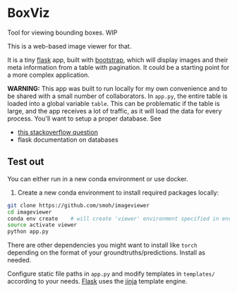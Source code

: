 # BoxViz

Tool for viewing bounding boxes. WIP

This is a web-based image viewer for that.

It is a tiny [flask](http://flask.pocoo.org/) app, built with [bootstrap](http://getbootstrap.com/),
which will display images and their meta information from a table with pagination. It could be a starting point for a more complex application.

**WARNING:** This app was built to run locally for my own convenience and
to be shared with a small number of collaborators. In `app.py`, the entire table is
loaded into a global variable `table`. This can be problematic if the table is large,
and the app receives a lot of traffic, as it will load the data for every process.
You'll want to setup a proper database. See

- [this stackoverflow question](http://stackoverflow.com/questions/28141454/flask-using-a-global-variable-to-load-data-files-into-memory)
- flask documentation on databases


## Test out

You can either run in a new conda environment or use docker.

1. Create a new conda environment to install required packages locally:

```sh
git clone https://github.com/smoh/imageviewer
cd imageviewer
conda env create    # will create 'viewer' environment specified in environment.yml
source activate viewer
python app.py
```

There are other dependencies you might want to install like `torch` depending on the format of your groundtruths/predictions. Install as needed.

Configure static file paths in `app.py` and modify templates in `templates/`
according to your needs. [Flask](http://flask.pocoo.org/) uses the [jinja](http://jinja.pocoo.org/) template engine.
